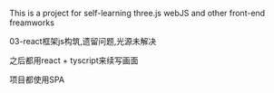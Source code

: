 This is a project for self-learning three.js
webJS and other front-end freamworks


03-react框架js构筑,遗留问题,光源未解决

之后都用react + tyscript来续写画面

项目都使用SPA